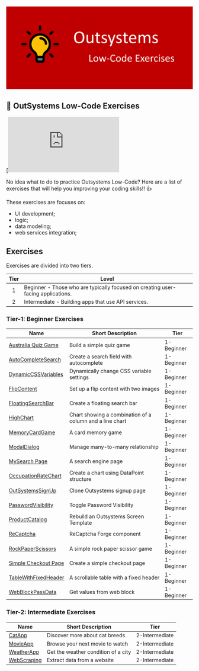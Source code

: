 ![OutSystems Image](./OutSystems_exercises_Logo.png)

## :ledger: OutSystems Low-Code Exercises

[![contributions welcome](https:/xxxxx.md)

No idea what to do to practice Outsystems Low-Code? Here are a list of exercises that will help you improving your coding skills!! 👍

These exercises are focuses on:

- UI development;
- logic;
- data modeling;
- web services integration;


## Exercises

Exercises are divided into two tiers.

| Tier | Level                                                                              |
| :--: | -----------------------------------------------------------------------------------|
|  1   | Beginner - Those who are typically focused on creating user-facing applications.   |
|  2   | Intermediate - Building apps that use API services.                                |


### Tier-1: Beginner Exercises

| Name                                                                              | Short Description                                                  | Tier       |
| --------------------------------------------------------------------------------- | -------------------------------------------------------------------|------------|
| [Australia Quiz Game](./Projects/1-Beginner/AustraliaQuiz.md)                     | Build a simple quiz game                                           | 1-Beginner |
| [AutoCompleteSearch](./Projects/1-Beginner/AutoCompleteSearch.md)                 | Create a search field with autocomplete                            | 1-Beginner |
| [DynamicCSSVariables](./Projects/1-Beginner/DynamicCSSVariables.md)               | Dynamically change CSS variable settings                           | 1-Beginner |
| [FlipContent](./Projects/1-Beginner/Christmas-Lights-App.md)                      | Set up a flip content with two images                              | 1-Beginner |
| [FloatingSearchBar](./Projects/1-Beginner/FloatingSearchBar.md)                   | Create a floating search bar                                       | 1-Beginner |
| [HighChart](./Projects/1-Beginner/HighChart.md)                                   | Chart showing a combination of a column and a line chart           | 1-Beginner |
| [MemoryCardGame](./Projects/1-Beginner/MemoryCardGame.md)                         | A card memory game                                                 | 1-Beginner |
| [ModalDialog](./Projects/1-Beginner/ModalDialog.md)                               | Manage many-to-many relationship                                   | 1-Beginner |
| [MySearch Page](./Projects/1-Beginner/MySearch.md)                                | A search engine page                                               | 1-Beginner |
| [OccupationRateChart](./Projects/1-Beginner/OccupationRateChart.md)               | Create a chart using DataPoint structure                           | 1-Beginner |
| [OutSystemsSignUp](./Projects/1-Beginner/OutSystemsSignUp.md)                     | Clone Outsystems signup page                                       | 1-Beginner |
| [PasswordVisibility](./Projects/1-Beginner/PasswordVisibility.md)                 | Toggle Password Visibility                                         | 1-Beginner |
| [ProductCatalog](./Projects/1-Beginner/ProductCatalog.md)                         | Rebuild an Outsystems Screen Template                              | 1-Beginner |
| [ReCaptcha](./Projects/1-Beginner/ReCaptcha.md)                                   | ReCaptcha Forge component                                          | 1-Beginner |
| [RockPaperScissors](./Projects/1-Beginner/RockPaperScissors.md)                   | A simple rock paper scissor game                                   | 1-Beginner |
| [Simple Checkout Page](./Projects/1-Beginner/CheckoutPage.md)                     | Create a simple checkout page                                      | 1-Beginner |
| [TableWithFixedHeader](./Projects/1-Beginner/TableWithFixedHeader.md)             | A scrollable table with a fixed header                             | 1-Beginner |
| [WebBlockPassData](./Projects/1-Beginner/WebBlockPassData.md)                     | Get values from web block                                          | 1-Beginner |

### Tier-2: Intermediate Exercises

| Name                                                                              | Short Description                                                  | Tier           |
| --------------------------------------------------------------------------------- | -------------------------------------------------------------------|----------------|
| [CatApp](./Projects/1-Beginner/CatApp.md)                                         | Discover more about cat breeds                                     | 2-Intermediate |
| [MovieApp](./Projects/1-Beginner/MovieApp.md)                                     | Browse your next movie to watch                                    | 2-Intermediate |
| [WeatherApp](./Projects/1-Beginner/WeatherApp.md)                                 | Get the weather condition of a city                                | 2-Intermediate |
| [WebScraping](./Projects/1-Beginner/WebScraping.md)                               | Extract data from a website                                        | 2-Intermediate |
